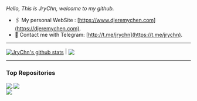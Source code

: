 <span align="center"><em>Hello, This is JryChn, welcome to my github.</em></span>
<br/>
  - 🖇️ My personal WebSite : [https://www.djeremychen.com](https://djeremychen.com).
  - 💬 Contact me with Telegram: [http://t.me/jrychn](https://t.me/jrychn).

---

<a href="https://github.com/jrychn"><img align="center" src="https://github-readme-stats.vercel.app/api?username=jrychn&count_private=true&show_icons=true&title_color=ffffff&text_color=ffffff&icon_color=ffa502&bg_color=009432,9980FA,6F1E51" alt="JryChn's github stats" /></a> | <a href="https://github.com/jrychn"><img align="center" src="https://github-readme-stats.vercel.app/api/top-langs/?username=jrychn&theme=&title_color=ffffff&text_color=ffffff&icon_color=ffa502&bg_color=009432,006266,A3CB38" /></a>

---

### Top Repositories

<a href="https://github.com/jrychn/modulevim">
  <img align="center" src="https://github-readme-stats.vercel.app/api/pin/?username=jrychn&repo=modulevim&bg_color=f6e58d,f6e58d,f0932b"/>
</a>

<a href="https://github.com/jrychn/website-frontend-framework">
  <img align="center" src="https://github-readme-stats.vercel.app/api/pin/?username=jrychn&repo=website-frontend-framework&bg_color=6ab04c,badc58,dff9fb" />
</a>
<br/>
<a href="https://github.com/jrychn/neovide">
  <img src="https://github-readme-stats.vercel.app/api/pin/?username=jrychn&repo=neovide&bg_color=9980FA,833471,6F1E51" />
</a>

